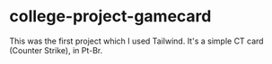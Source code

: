 # college-project-gamecard
This was the first project which I used Tailwind. It's a simple CT card (Counter Strike), in Pt-Br.
